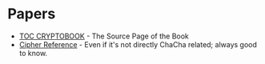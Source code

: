 # Papers
- [TOC CRYPTOBOOK](https://toc.cryptobook.us/) - The Source Page of the Book
- [Cipher Reference](https://embeddedsw.net/Cipher_Reference_Home.html) - Even if it's not directly ChaCha related; always good to know.
